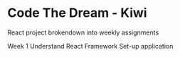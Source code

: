 # Code The Dream - Kiwi

React project brokendown into weekly assignments

Week 1
Understand React Framework
Set-up application
